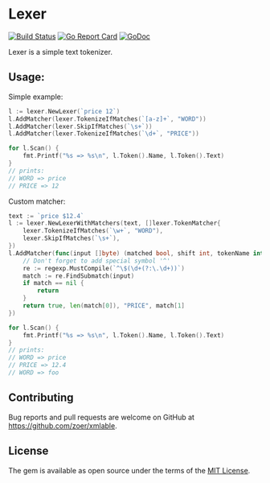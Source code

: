 # Lexer
[![Build
Status](https://travis-ci.org/zoer/lexer.svg)](https://travis-ci.org/zoer/lexer)
[![Go Report
Card](https://goreportcard.com/badge/github.com/zoer/lexer)](https://goreportcard.com/report/github.com/zoer/lexer)
[![GoDoc](https://godoc.org/github.com/zoer/lexer?status.svg)](https://godoc.org/github.com/zoer/lexer)

Lexer is a simple text tokenizer.

## Usage:
Simple example:
```go
l := lexer.NewLexer(`price 12`)
l.AddMatcher(lexer.TokenizeIfMatches(`[a-z]+`, "WORD"))
l.AddMatcher(lexer.SkipIfMatches(`\s+`))
l.AddMatcher(lexer.TokenizeIfMatches(`\d+`, "PRICE"))

for l.Scan() {
    fmt.Printf("%s => %s\n", l.Token().Name, l.Token().Text)
}
// prints:
// WORD => price
// PRICE => 12
```

Custom matcher:
```go
text := `price $12.4`
l := lexer.NewLexerWithMatchers(text, []lexer.TokenMatcher{
    lexer.TokenizeIfMatches(`\w+`, "WORD"),
    lexer.SkipIfMatches(`\s+`),
})
l.AddMatcher(func(input []byte) (matched bool, shift int, tokenName interface{}, tokenText []byte) {
    // Don't forget to add special symbol '^'
    re := regexp.MustCompile(`^\$(\d+(?:\.\d+))`)
    match := re.FindSubmatch(input)
    if match == nil {
        return
    }
    return true, len(match[0]), "PRICE", match[1]
})

for l.Scan() {
    fmt.Printf("%s => %s\n", l.Token().Name, l.Token().Text)
}
// prints:
// WORD => price
// PRICE => 12.4
// WORD => foo
```

## Contributing

Bug reports and pull requests are welcome on GitHub at https://github.com/zoer/xmlable.


## License

The gem is available as open source under the terms of the [MIT License](http://opensource.org/licenses/MIT).
